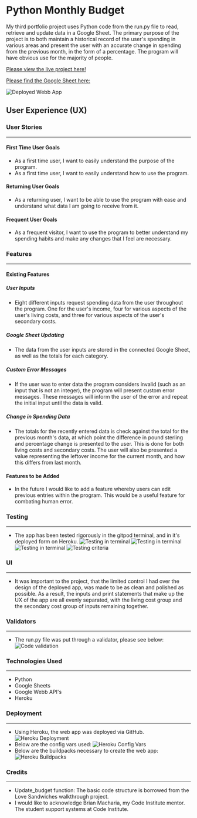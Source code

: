 # Python Monthly Budget
My third portfolio project uses Python code from the run.py file to read, retrieve and update data in a Google Sheet. The primary purpose of the project is to both maintain a historical record of the user's spending in various areas and present the user with an accurate change in spending from the previous month, in the form of a percentage. The program will have obvious use for the majority of people.

[Please view the live project here!](https://python-project-3.herokuapp.com/)

[Please find the Google Sheet here:](https://docs.google.com/spreadsheets/d/1H_ye3MRzxCeTJMHI1Xxri35Bqf9PdojsFB4kVQnV9h8/edit#gid=438650178)

![Deployed Webb App](/documentation/deployed-project.png)

## User Experience (UX)
### User Stories
----------------------------
#### First Time User Goals
- As a first time user, I want to easily understand the purpose of the program.
- As a first time user, I want to easily understand how to use the program.
#### Returning User Goals
- As a returning user, I want to be able to use the program with ease and understand what data I am going to receive from it.
#### Frequent User Goals
- As a frequent visitor, I want to use the program to better understand my spending habits and make any changes that I feel are necessary. 

### Features
----------------------------
#### Existing Features
##### User Inputs
- Eight different inputs request spending data from the user throughout the program. One for the user's income, four for various aspects of the user's living costs, and three for various aspects of the user's secondary costs.
##### Google Sheet Updating
- The data from the user inputs are stored in the connected Google Sheet, as well as the totals for each category.
##### Custom Error Messages
- If the user was to enter data the program considers invalid (such as an input that is not an integer), the program will present custom error messages. These messages will inform the user of the error and repeat the initial input until the data is valid.
##### Change in Spending Data
- The totals for the recently entered data is check against the total for the previous month's data, at which point the difference in pound sterling and percentage change is presented to the user. This is done for both living costs and secondary costs. The user will also be presented a value representing the leftover income for the current month, and how this differs from last month.
#### Features to be Added
- In the future I would like to add a feature whereby users can edit previous entries within the program. This would be a useful feature for combating human error.

### Testing
----------------------------
- The app has been tested rigorously in the gitpod terminal, and in it's deployed form on Heroku.
![Testing in terminal](/documentation/testing-1.png)
![Testing in terminal](/documentation/testing-2.png)
![Testing in terminal](/documentation/testing-3.png)
![Testing criteria](/documentation/testing-4.png)
### UI
----------------------------
- It was important to the project, that the limited control I had over the design of the deployed app, was made to be as clean and polished as possible. As a result, the inputs and print statements that make up the UX of the app are all evenly separated, with the living cost group and the secondary cost group of inputs remaining together.

### Validators
----------------------------
- The run.py file was put through a validator, please see below:
![Code validation](/documentation/code-validation.png)

### Technologies Used
----------------------------
- Python
- Google Sheets
- Google Webb API's
- Heroku

### Deployment
----------------------------
- Using Heroku, the web app was deployed via GitHub.
![Heroku Deployment](/documentation/heroku-deployment.png)
- Below are the config vars used:
![Heroku Config Vars](/documentation/config-vars.png)
- Below are the buildpacks necessary to create the web app:
![Heroku Buildpacks](/documentation/buildpacks.png)

### Credits
----------------------------
- Update_budget function: The basic code structure is borrowed from the Love Sandwiches walkthrough project.
- I would like to acknowledge Brian Macharia, my Code Institute mentor. The student support systems at Code Institute.